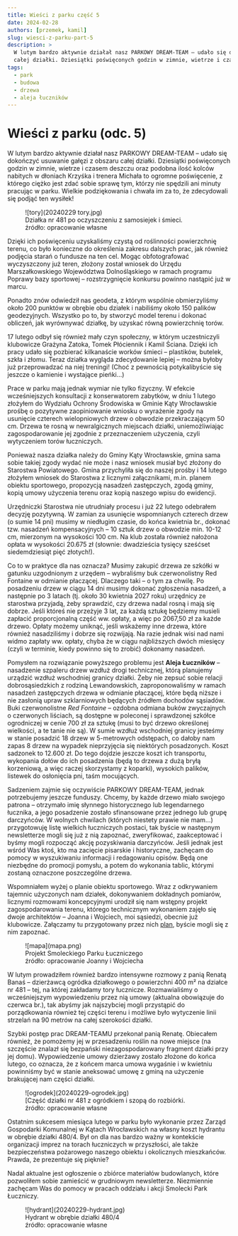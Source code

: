 ```yaml
---
title: Wieści z parku część 5
date: 2024-02-28
authors: [przemek, kamil]
slug: wiesci-z-parku-part-5
description: >
  W lutym bardzo aktywnie działał nasz PARKOWY DREAM-TEAM – udało się dokończyć usuwanie gałęzi z obszaru
  całej działki. Dziesiątki poświęconych godzin w zimnie, wietrze i czasem deszczu...
tags:
  - park
  - budowa
  - drzewa
  - aleja łuczników
---
```


# Wieści z parku (odc. 5)

W lutym bardzo aktywnie działał nasz PARKOWY DREAM-TEAM – udało się dokończyć usuwanie gałęzi z obszaru całej działki. Dziesiątki poświęconych godzin w zimnie, wietrze i czasem deszczu oraz podobna ilość kolców nabitych w dłoniach Krzyśka i trenera Michała to ogromne poświęcenie, z którego ciężko jest zdać sobie sprawę tym, którzy nie spędzili ani minuty pracując w parku. Wielkie podziękowania i chwała im za to, że zdecydowali się podjąć ten wysiłek!

<figure markdown="span">
  ![tory](20240229 tory.jpg)
  <figcaption>Działka nr 481 po oczyszczeniu z samosiejek i śmieci.<br>
     źródło: opracowanie własne</figcaption>
</figure>

<!-- more -->

Dzięki ich poświęceniu uzyskaliśmy czystą od roślinności powierzchnię terenu, co było konieczne do określenia zakresu dalszych prac, jak również podjęcia starań o fundusze na ten cel. Mogąc obfotografować wyczyszczony już teren, złożony został wniosek do Urzędu Marszałkowskiego Województwa Dolnośląskiego w ramach programu Poprawy bazy sportowej – rozstrzygnięcie konkursu powinno nastąpić już w marcu.

Ponadto znów odwiedził nas geodeta, z którym wspólnie obmierzyliśmy około 200 punktów w obrębie obu działek i nabiliśmy około 150 palików geodezyjnych. Wszystko po to, by stworzyć model terenu i dokonać obliczeń, jak wyrównywać działkę, by uzyskać równą powierzchnię torów.

17 lutego odbył się również mały czyn społeczny, w którym uczestniczyli klubowicze Grażyna Zatoka, Tomek Płóciennik i Kamil Ściana. Dzięki ich pracy udało się pozbierać kilkanaście worków śmieci – plastików, butelek, szkła i złomu. Teraz działka wygląda zdecydowanie lepiej – można byłoby już przeprowadzać na niej treningi! (Choć z pewnością potykalibyście się jeszcze o kamienie i wystające pieńki...)

Prace w parku mają jednak wymiar nie tylko fizyczny. W efekcie wcześniejszych konsultacji z konserwatorem zabytków, w dniu 1 lutego złożyłem do Wydziału Ochrony Środowiska w Gminie Kąty Wrocławskie prośbę o pozytywne zaopiniowanie wniosku o wyrażenie zgody na usunięcie czterech wielopniowych drzew o obwodzie przekraczającym 50 cm. Drzewa te rosną w newralgicznych miejscach działki, uniemożliwiając zagospodarowanie jej zgodnie z przeznaczeniem użyczenia, czyli wytyczeniem torów łuczniczych.

Ponieważ nasza działka należy do Gminy Kąty Wrocławskie, gmina sama sobie takiej zgody wydać nie może i nasz wniosek musiał być złożony do Starostwa Powiatowego. Gmina przychyliła się do naszej prośby i 14 lutego złożyłem wniosek do Starostwa z licznymi załącznikami, m.in. planem obiektu sportowego, propozycją nasadzeń zastępczych, zgodą gminy, kopią umowy użyczenia terenu oraz kopią naszego wpisu do ewidencji.

Urzędniczki Starostwa nie utrudniały procesu i już 22 lutego odebrałem decyzję pozytywną. W zamian za usunięcie wspomnianych czterech drzew (o sumie 14 pni) musimy w niedługim czasie, do końca kwietnia br., dokonać tzw. nasadzeń kompensacyjnych – 10 sztuk drzew o obwodzie min. 10-12 cm, mierzonym na wysokości 100 cm. Na klub została również nałożona opłata w wysokości 20.675 zł (słownie: dwadzieścia tysięcy sześćset siedemdziesiąt pięć złotych!).

Co to w praktyce dla nas oznacza? Musimy zakupić drzewa ze szkółki w gatunku uzgodnionym z urzędem – wybraliśmy buk czerwonolistny Red Fontaine w odmianie płaczącej. Dlaczego taki – o tym za chwilę. Po posadzeniu drzew w ciągu 14 dni musimy dokonać zgłoszenia nasadzeń, a następnie po 3 latach (tj. około 30 kwietnia 2027 roku) urzędnicy ze starostwa przyjadą, żeby sprawdzić, czy drzewa nadal rosną i mają się dobrze. Jeśli któreś nie przeżyje 3 lat, za każdą sztukę będziemy musieli zapłacić proporcjonalną część ww. opłaty, a więc po 2067,50 zł za każde drzewo. Opłaty możemy uniknąć, jeśli wskażemy inne drzewa, które również nasadziliśmy i dobrze się rozwijają. Na razie jednak wisi nad nami widmo zapłaty ww. opłaty, chyba że w ciągu najbliższych dwóch miesięcy (czyli w terminie, kiedy powinno się to zrobić) dokonamy nasadzeń.

Pomysłem na rozwiązanie powyższego problemu jest __Aleja Łuczników__ – nasadzenie szpaleru drzew wzdłuż drogi technicznej, którą planujemy urządzić wzdłuż wschodniej granicy działki. Żeby nie zepsuć sobie relacji dobrosąsiedzkich z rodziną Lewandowskich, zaproponowaliśmy w ramach nasadzeń zastępczych drzewa w odmianie płaczącej, które będą niższe i nie zasłonią upraw szklarniowych będących źródłem dochodów sąsiadów. Buki czerwonolistne *Red Fontaine* – ozdobna odmiana buków zwyczajnych o czerwonych liściach, są dostępne w poleconej i sprawdzonej szkółce ogrodniczej w cenie 700 zł za sztukę (musi to być drzewo określonej wielkości, a te tanie nie są). W sumie wzdłuż wschodniej granicy jesteśmy w stanie posadzić 18 drzew w 5-metrowych odstępach, co dałoby nam zapas 8 drzew na wypadek nieprzyjęcia się niektórych posadzonych. Koszt sadzonek to 12.600 zł. Do tego dojdzie jeszcze koszt ich transportu, wykopania dołów do ich posadzenia (będą to drzewa z dużą bryłą korzeniową, a więc raczej skorzystamy z koparki), wysokich palików, listewek do osłonięcia pni, taśm mocujących.

Sadzeniem zajmie się oczywiście PARKOWY DREAM-TEAM, jednak potrzebujemy jeszcze funduszy. Chcemy, by każde drzewo miało swojego patrona – otrzymało imię słynnego historycznego lub legendarnego łucznika, a jego posadzenie zostało sfinansowane przez jednego lub grupę darczyńców. W wolnych chwilach (których niestety prawie nie mam...) przygotowuję listę wielkich łuczniczych postaci, tak byście w następnym newsletterze mogli się już z nią zapoznać, zweryfikować, zaakceptować i byśmy mogli rozpocząć akcję pozyskiwania darczyńców. Jeśli jednak jest wśród Was ktoś, kto ma zacięcie pisarskie i historyczne, zachęcam do pomocy w wyszukiwaniu informacji i redagowaniu opisów. Będą one niezbędne do promocji pomysłu, a potem do wykonania tablic, którymi zostaną oznaczone poszczególne drzewa.

Wspomniałem wyżej o planie obiektu sportowego. Wraz z odkrywaniem tajemnic użyczonych nam działek, dokonywaniem dokładnych pomiarów, licznymi rozmowami koncepcyjnymi urodził się nam wstępny projekt zagospodarowania terenu, którego technicznym wykonaniem zajęło się dwoje architektów – Joanna i Wojciech, moi sąsiedzi, obecnie już klubowicze. Załączamy tu przygotowany przez nich [plan](20240229-mapa.pdf), byście mogli się z nim zapoznać.

<figure markdown="span">
  ![mapa](mapa.png)
  <figcaption>Projekt Smoleckiego Parku Łuczniczego<br>
     źródło: opracowanie Joanny i Wojciecha</figcaption>
</figure>

W lutym prowadziłem również bardzo intensywne rozmowy z panią Renatą Banaś – dzierżawcą ogródka działkowego o powierzchni 400 m² na działce nr 481 – tej, na której zakładamy tory łucznicze. Rozmawialiśmy o wcześniejszym wypowiedzeniu przez nią umowy (aktualna obowiązuje do czerwca br.), tak abyśmy jak najszybciej mogli przystąpić do porządkowania również tej części terenu i możliwe było wytyczenie linii strzelań na 90 metrów na całej szerokości działki. 

Szybki postęp prac DREAM-TEAMU przekonał panią Renatę. Obiecałem również, że pomożemy jej w przesadzeniu roślin na nowe miejsce (na szczęście znalazł się bezpański niezagospodarowany fragment działki przy jej domu). Wypowiedzenie umowy dzierżawy zostało złożone do końca lutego, co oznacza, że z końcem marca umowa wygaśnie i w kwietniu powinniśmy być w stanie aneksować umowę z gminą na użyczenie brakującej nam części działki.

<figure markdown="span">
  ![ogrodek](20240229-ogrodek.jpg)
  <figcaption>[Część działki nr 481 z ogródkiem i szopą do rozbiórki.<br>
     źródło: opracowanie własne</figcaption>
</figure>

Ostatnim sukcesem miesiąca lutego w parku było wykonanie przez Zarząd Gospodarki Komunalnej w Kątach Wrocławskich na własny koszt hydrantu w obrębie działki 480/4. Był on dla nas bardzo ważny w kontekście organizacji imprez na torach łuczniczych w przyszłości, ale także bezpieczeństwa pożarowego naszego obiektu i okolicznych mieszkańców. Prawda, że prezentuje się pięknie?

Nadal aktualne jest ogłoszenie o zbiórce materiałów budowlanych, które pozwoliłem sobie zamieścić w grudniowym newsletterze. Niezmiennie zachęcam Was do pomocy w pracach oddziału i akcji Smolecki Park Łuczniczy.

<figure markdown="span">
  ![hydrant](20240229-hydrant.jpg)
  <figcaption>Hydrant w obrębie działki 480/4<br>
     źródło: opracowanie własne</figcaption>
</figure>
